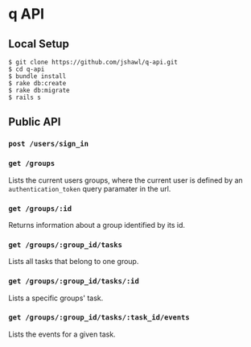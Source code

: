 # q API

## Local Setup

    $ git clone https://github.com/jshawl/q-api.git
    $ cd q-api
    $ bundle install
    $ rake db:create
    $ rake db:migrate
    $ rails s

## Public API

### `post /users/sign_in`

### `get /groups`

Lists the current users groups, where the current user is defined by
an `authentication_token` query paramater in the url.

### `get /groups/:id`

Returns information about a group identified by its id.

### `get /groups/:group_id/tasks`

Lists all tasks that belong to one group.

### `get /groups/:group_id/tasks/:id`

Lists a specific groups' task.

### `get /groups/:group_id/tasks/:task_id/events`

Lists the events for a given task.
